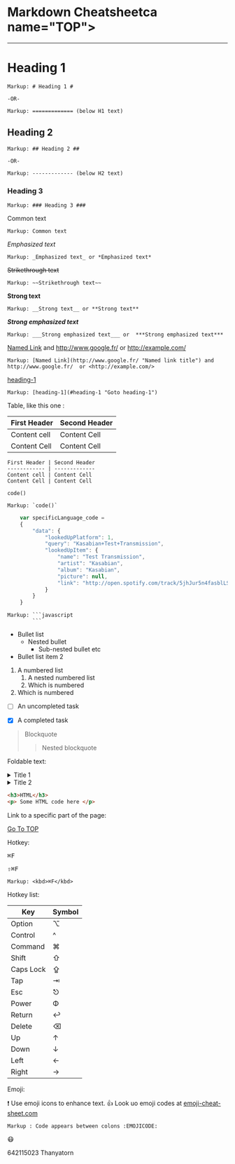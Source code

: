 Markdown Cheatsheetca name="TOP"></a>
===================

- - - -
# Heading 1 #

    Markup: # Heading 1 #

    -OR-

    Markup: ============= (below H1 text)

## Heading 2 ##

    Markup: ## Heading 2 ##

    -OR-

    Markup: ------------- (below H2 text)

### Heading 3 ###

    Markup: ### Heading 3 ###

Common text

    Markup: Common text

_Emphasized text_

    Markup: _Emphasized text_ or *Emphasized text*

~~Strikethrough text~~

    Markup: ~~Strikethrough text~~

__Strong text__

    Markup: __Strong text__ or **Strong text**

___Strong emphasized text___

    Markup: ___Strong emphasized text___ or  ***Strong emphasized text***

[Named Link](http://www.google.fr/ "Named link title") and http://www.google.fr/ or <http://example.com/> 

    Markup: [Named Link](http://www.google.fr/ "Named link title") and http://www.google.fr/  or <http://example.com/> 

[heading-1](#heading-1 "Goto heading-1") 

    Markup: [heading-1](#heading-1 "Goto heading-1") 

 Table, like this one : 
 
First Header | Second Header
------------ | -------------
Content cell | Content Cell
Content Cell | Content Cell 

```
First Header | Second Header
------------ | -------------
Content cell | Content Cell
Content Cell | Content Cell
```

`code()`

    Markup: `code()`  

```javascript
    var specificLanguage_code =
    {
        "data": { 
            "lookedUpPlatform": 1,
            "query": "Kasabian+Test+Transmission",
            "lookedUpItem": {
                "name": "Test Transmission",
                "artist": "Kasabian",
                "album": "Kasabian",
                "picture": null,
                "link": "http://open.spotify.com/track/5jhJur5n4fasblLSCOcrTp"
            }
        }
    }
```

    Markup: ```javascript
            ```

* Bullet list
    * Nested bullet
        * Sub-nested bullet etc
* Bullet list item 2
1. A numbered list
    1. A nested numbered list
    2. Which is numbered
2. Which is numbered

- [ ] An uncompleted task
- [X] A completed task


> Blockquote
>> Nested blockquote

Foldable text:

<details>
  <summary>Title 1</summary>
  <p>Content 1 Content 1 Content 1 Content 1 Content 1 Content 1</p>
</details>
<details>
  <summary>Title 2</summary>
  <p>Content 2 Content 2 Content 2 Content 2 Content 2 Content 2</p>
</details>

```html
<h3>HTML</h3>
<p> Some HTML code here </p>
```

Link to a specific part of the page:

[Go To TOP](#TOP)

Hotkey:

<kbd>⌘F</kbd>

<kbd>⇧⌘F</kbd>

    Markup: <kbd>⌘F</kbd>

Hotkey list:

| Key | Symbol |
| --- | --- |
| Option | ⌥ |
| Control | ^ |
| Command | ⌘ |
| Shift | ⇧ |
| Caps Lock | ⇪ |
| Tap | ⇥ |
| Esc | ⎋ |
| Power | Φ |
| Return | ↩ |
| Delete | ⌫ |
| Up | ↑ |
| Down | ↓ |
| Left | ← |
| Right | → |

Emoji:

:exclamation: Use emoji icons to enhance text. :+1: Look uo emoji codes at
[emoji-cheat-sheet.com](http://emoji-cheat-sheet.com/)

    Markup : Code appears between colons :EMOJICODE:

:mask:

642115023 Thanyatorn